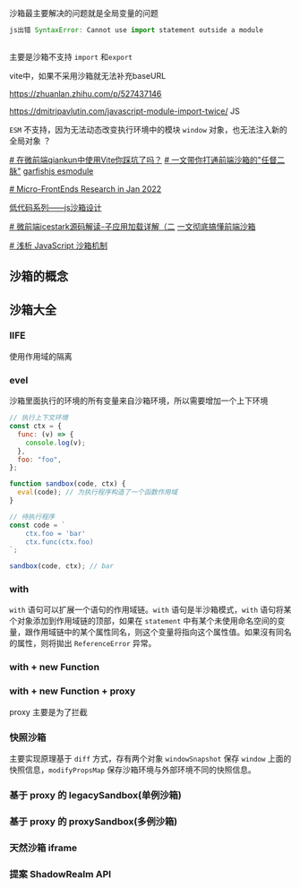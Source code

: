 
沙箱最主要解决的问题就是全局变量的问题


``` js error
js出错 SyntaxError: Cannot use import statement outside a module
 
```

主要是沙箱不支持 `import` 和`export`

vite中，如果不采用沙箱就无法补充baseURL




https://zhuanlan.zhihu.com/p/527437146


https://dmitripavlutin.com/javascript-module-import-twice/
JS 

`ESM` 不支持，因为无法动态改变执行环境中的模块 `window` 对象，也无法注入新的全局对象 ？

[# 在微前端qiankun中使用Vite你踩坑了吗？](https://cloud.tencent.com/developer/article/1953395)
[# 一文带你打通前端沙箱的"任督二脉"](https://juejin.cn/post/7124969690958397471)
[garfishjs esmodule](https://www.garfishjs.org/issues/#esmodule)

[# Micro-FrontEnds Research in Jan 2022](https://www.cnblogs.com/givingwu/p/15899672.html)

[低代码系列——js沙箱设计](https://qborfy.com/today/20220201.html)

[# 微前端icestark源码解读-子应用加载详解（二](https://juejin.cn/post/7155693892795858952#heading-19)
[一文彻底搞懂前端沙箱](https://www.51cto.com/article/710911.html)

[# 浅析 JavaScript 沙箱机制](https://juejin.cn/post/7024100854965731336#heading-7)

## 沙箱的概念



## 沙箱大全


### IIFE

使用作用域的隔离

### evel

沙箱里面执行的环境的所有变量来自沙箱环境，所以需要增加一个上下环境

``` js
// 执行上下文环境
const ctx = {
  func: (v) => {
    console.log(v);
  },
  foo: "foo",
};

function sandbox(code, ctx) {
  eval(code); // 为执行程序构造了一个函数作用域
}

// 待执行程序
const code = `
    ctx.foo = 'bar'
    ctx.func(ctx.foo)
`;

sandbox(code, ctx); // bar
```

### with

`with` 语句可以扩展一个语句的作用域链。`with` 语句是半沙箱模式，`with` 语句将某个对象添加到作用域链的顶部，如果在 `statement` 中有某个未使用命名空间的变量，跟作用域链中的某个属性同名，则这个变量将指向这个属性值。如果沒有同名的属性，则将拋出 `ReferenceError` 异常。


### with + new Function




### with + new Function + proxy

proxy 主要是为了拦截


### 快照沙箱

主要实现原理基于 `diff` 方式，存有两个对象 `windowSnapshot` 保存 `window` 上面的快照信息，`modifyPropsMap` 保存沙箱环境与外部环境不同的快照信息。


### 基于 proxy 的 legacySandbox(单例沙箱)


### 基于 proxy 的 proxySandbox(多例沙箱)


### 天然沙箱 iframe


### 提案 ShadowRealm API

